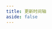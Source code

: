 ```yaml
---
title: 更新时间轴
aside: false
---
```

<script setup>
import UpdateTimeline from './.vitepress/theme/components/UpdateTimeline.vue'
import './.vitepress/theme/styles/home-links.css'

</script>

<UpdateTimeline />